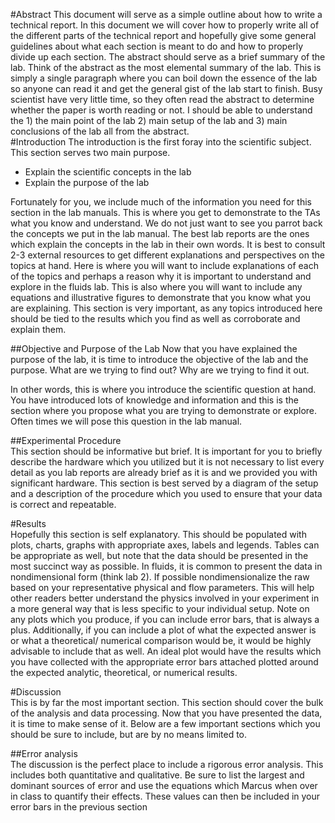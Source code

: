 #Abstract
This document will serve as a simple outline about how to write a technical report. In this document we will cover how to properly write all of the different parts of the technical report and hopefully give some general guidelines about what each section is meant to do and how to properly divide up each section. The abstract should serve as a brief summary of the lab. Think of the abstract as the most elemental summary of the lab. This is simply a single paragraph where you can boil down the essence of the lab so anyone can read it and get the general gist of the lab start to finish. Busy scientist have very little time, so they often read the abstract to determine whether the paper is worth reading or not. I should be able to understand the 1) the main point of the lab 2) main setup of the lab and 3) main conclusions of the lab all from the abstract.  
#Introduction
The introduction is the first foray into the scientific subject. This section serves two main purpose.

- Explain the scientific concepts in the lab  
- Explain the purpose of the lab  

Fortunately for you, we include much of the information you need for this section in the lab manuals. This is where you get to demonstrate to the TAs what you know and understand. We do not just want to see you parrot back the concepts we put in the lab manual. The best lab reports are the ones which explain the concepts in the lab in their own words. It is best to consult 2-3 external resources to get different explanations and perspectives on the topics at hand. Here is where you will want to include explanations of each of the topics and perhaps a reason why it is important to understand and explore in the fluids lab. This is also where you will want to include any equations and illustrative figures to demonstrate that you know what you are explaining. This section is very important, as any topics introduced here should be tied to the results which you find as well as  corroborate and explain them.  

##Objective and Purpose of the Lab
Now that you have explained the purpose of the lab, it is time to introduce the objective of the lab and the purpose. What are we trying to find out? Why are we trying to find it out. 

In other words, this is where you introduce the scientific question at hand. You have introduced lots of knowledge and information and this is the section where you propose what you are trying to demonstrate or explore. Often times we will pose this question in the lab manual.

##Experimental Procedure  
This section should be informative but brief. It is important for you to briefly describe the hardware which you utilized but it is not necessary to list every detail as you lab reports are already brief as it is and we provided you with significant hardware. This section is best served by a diagram of the setup and a description of the procedure which you used to ensure that your data is correct and repeatable. 

#Results  
Hopefully this section is self explanatory. This should be populated with plots, charts, graphs with appropriate axes, labels and legends. Tables can be appropriate as well, but note that the data should be presented in the most succinct way as possible. In fluids, it is common to present the data in nondimensional form (think lab 2).  If possible nondimensionalize the raw based on your representative physical and flow parameters. This will help other readers better understand the physics involved in your experiment in a more general way that is less specific to your individual setup. Note on any plots which you produce, if you can include error bars, that is always a plus. Additionally, if you can include a plot of what the expected answer is or what a theoretical/ numerical comparison would be, it would be highly advisable to include that as well. An ideal plot would have the results which you have collected with the appropriate error bars attached plotted around the expected analytic, theoretical, or numerical results.  

#Discussion  
This is by far the most important section. This section should cover the bulk of the analysis and data processing. Now that you have presented the data, it is time to make sense of it. Below are a few important sections which you should be sure to include, but are by no means limited to.

##Error analysis  
The discussion is the perfect place to include a rigorous error analysis. This includes both quantitative and qualitative. Be sure to list the largest and dominant sources of error and use the equations which Marcus when over in class to quantify their effects. These values can then be included in your error bars in the previous section  

